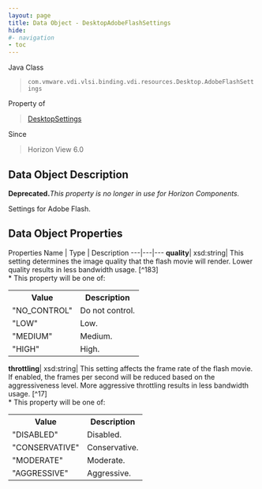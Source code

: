 ```yaml
---
layout: page
title: Data Object - DesktopAdobeFlashSettings
hide:
#- navigation
- toc
---
```






Java Class
> `com.vmware.vdi.vlsi.binding.vdi.resources.Desktop.AdobeFlashSettings`

Property of
> [DesktopSettings](vdi.resources.Desktop.DesktopSettings.md#field_detail)

Since
> Horizon View 6.0


## Data Object Description

**Deprecated.**_This property is no longer in use for Horizon Components._

Settings for Adobe Flash.

## Data Object Properties
Properties
Name |  Type |  Description
---|---|---
**quality**|  xsd:string|  This setting determines the image quality that the flash movie will render. Lower quality results in less bandwidth usage. [^183] <br>* This property will be one of:<br><table><tr><th>Value</th><th>Description</th></tr><tr><td>"NO_CONTROL"</td><td>Do not control.</td></tr><tr><td>"LOW"</td><td>Low.</td></tr><tr><td>"MEDIUM"</td><td>Medium.</td></tr><tr><td>"HIGH"</td><td>High.</td></tr></table>
**throttling**|  xsd:string|  This setting affects the frame rate of the flash movie. If enabled, the frames per second will be reduced based on the aggressiveness level. More aggressive throttling results in less bandwidth usage. [^17] <br>* This property will be one of:<br><table><tr><th>Value</th><th>Description</th></tr><tr><td>"DISABLED"</td><td>Disabled.</td></tr><tr><td>"CONSERVATIVE"</td><td>Conservative.</td></tr><tr><td>"MODERATE"</td><td>Moderate.</td></tr><tr><td>"AGGRESSIVE"</td><td>Aggressive.</td></tr></table>


 
